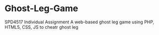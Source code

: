 # Ghost-Leg-Game
SPD4517 Individual Assignment A web-based ghost leg game
using PHP, HTML5, CSS, JS to cheatr ghost leg
